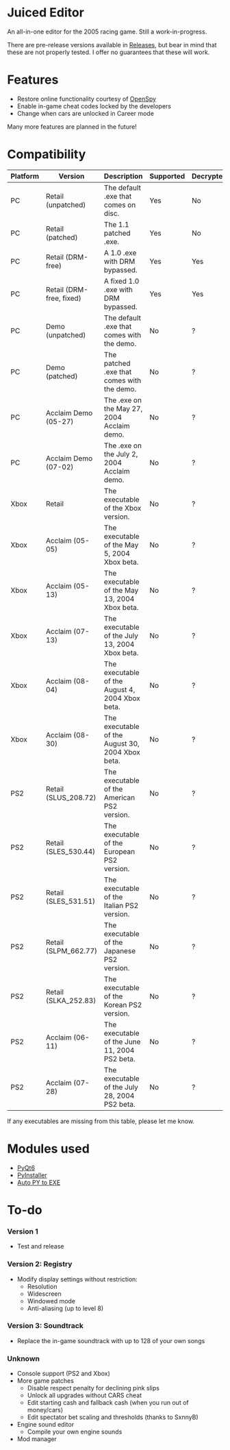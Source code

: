 # Juiced Editor
An all-in-one editor for the 2005 racing game. Still a work-in-progress.

There are pre-release versions available in [Releases](https://github.com/N1GHT-MAR3/JuicedEditor/releases), but bear in mind that these are not properly tested. I offer no guarantees that these will work.

# Features
* Restore online functionality courtesy of [OpenSpy](http://beta.openspy.net/en/)
* Enable in-game cheat codes locked by the developers
* Change when cars are unlocked in Career mode

Many more features are planned in the future!

# Compatibility
| Platform | Version                  | Description                                      | Supported | Decrypted |
| -------- | ------------------------ | ------------------------------------------------ | --------- | --------- |
| PC       | Retail (unpatched)       | The default .exe that comes on disc.             | Yes       | No        |
| PC       | Retail (patched)         | The 1.1 patched .exe.                            | Yes       | No        |
| PC       | Retail (DRM-free)        | A 1.0 .exe with DRM bypassed.                    | Yes       | Yes       |
| PC       | Retail (DRM-free, fixed) | A fixed 1.0 .exe with DRM bypassed.              | Yes       | Yes       |
| PC       | Demo (unpatched)         | The default .exe that comes with the demo.       | No        | ?         |
| PC       | Demo (patched)           | The patched .exe that comes with the demo.       | No        | ?         |
| PC       | Acclaim Demo (05-27)     | The .exe on the May 27, 2004 Acclaim demo.       | No        | ?         |
| PC       | Acclaim Demo (07-02)     | The .exe on the July 2, 2004 Acclaim demo.       | No        | ?         |
| Xbox     | Retail                   | The executable of the Xbox version.              | No        | ?         |
| Xbox     | Acclaim (05-05)          | The executable of the May 5, 2004 Xbox beta.     | No        | ?         |
| Xbox     | Acclaim (05-13)          | The executable of the May 13, 2004 Xbox beta.    | No        | ?         |
| Xbox     | Acclaim (07-13)          | The executable of the July 13, 2004 Xbox beta.   | No        | ?         |
| Xbox     | Acclaim (08-04)          | The executable of the August 4, 2004 Xbox beta.  | No        | ?         |
| Xbox     | Acclaim (08-30)          | The executable of the August 30, 2004 Xbox beta. | No        | ?         |
| PS2      | Retail (SLUS_208.72)     | The executable of the American PS2 version.      | No        | ?         |
| PS2      | Retail (SLES_530.44)     | The executable of the European PS2 version.      | No        | ?         |
| PS2      | Retail (SLES_531.51)     | The executable of the Italian PS2 version.       | No        | ?         |
| PS2      | Retail (SLPM_662.77)     | The executable of the Japanese PS2 version.      | No        | ?         |
| PS2      | Retail (SLKA_252.83)     | The executable of the Korean PS2 version.        | No        | ?         |
| PS2      | Acclaim (06-11)          | The executable of the June 11, 2004 PS2 beta.    | No        | ?         |
| PS2      | Acclaim (07-28)          | The executable of the July 28, 2004 PS2 beta.    | No        | ?         |


If any executables are missing from this table, please let me know.

# Modules used
* [PyQt6](https://www.riverbankcomputing.com/software/pyqt/)
* [PyInstaller](https://pyinstaller.org/)
* [Auto PY to EXE](https://github.com/brentvollebregt/auto-py-to-exe)

# To-do
### Version 1
* Test and release
### Version 2: Registry
* Modify display settings without restriction:
  * Resolution
  * Widescreen
  * Windowed mode
  * Anti-aliasing (up to level 8)
### Version 3: Soundtrack
* Replace the in-game soundtrack with up to 128 of your own songs
### Unknown
* Console support (PS2 and Xbox)
* More game patches
  * Disable respect penalty for declining pink slips
  * Unlock all upgrades without CARS cheat
  * Edit starting cash and fallback cash (when you run out of money/cars)
  * Edit spectator bet scaling and thresholds (thanks to SxnnyB)
* Engine sound editor
  * Compile your own engine sounds
* Mod manager
